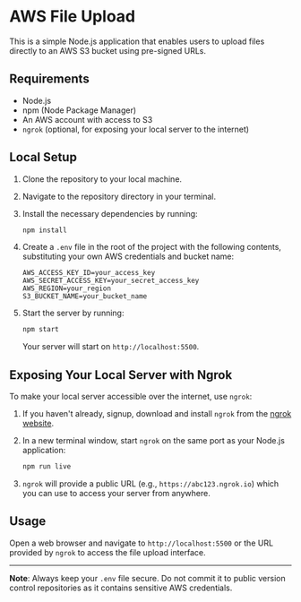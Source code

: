 # AWS File Upload

This is a simple Node.js application that enables users to upload files directly to an AWS S3 bucket using pre-signed URLs.

## Requirements

- Node.js
- npm (Node Package Manager)
- An AWS account with access to S3
- `ngrok` (optional, for exposing your local server to the internet)

## Local Setup

1. Clone the repository to your local machine.

2. Navigate to the repository directory in your terminal.

3. Install the necessary dependencies by running:

   ```bash
   npm install
   ```

4. Create a `.env` file in the root of the project with the following contents, substituting your own AWS credentials and bucket name:

   ```plaintext
   AWS_ACCESS_KEY_ID=your_access_key
   AWS_SECRET_ACCESS_KEY=your_secret_access_key
   AWS_REGION=your_region
   S3_BUCKET_NAME=your_bucket_name
   ```

5. Start the server by running:

   ```bash
   npm start
   ```

   Your server will start on `http://localhost:5500`.

## Exposing Your Local Server with Ngrok

To make your local server accessible over the internet, use `ngrok`:

1. If you haven't already, signup, download and install `ngrok` from the [ngrok website](https://dashboard.ngrok.com/).

2. In a new terminal window, start `ngrok` on the same port as your Node.js application:

   ```bash
   npm run live
   ```

3. `ngrok` will provide a public URL (e.g., `https://abc123.ngrok.io`) which you can use to access your server from anywhere.

## Usage

Open a web browser and navigate to `http://localhost:5500` or the URL provided by `ngrok` to access the file upload interface.

---

**Note**: Always keep your `.env` file secure. Do not commit it to public version control repositories as it contains sensitive AWS credentials.
